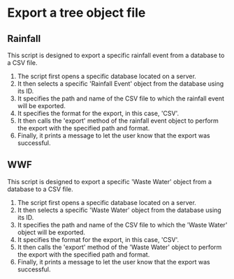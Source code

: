# Export a tree object file

## Rainfall

This script is designed to export a specific rainfall event from a database to a CSV file.

1. The script first opens a specific database located on a server.
2. It then selects a specific 'Rainfall Event' object from the database using its ID.
3. It specifies the path and name of the CSV file to which the rainfall event will be exported.
4. It specifies the format for the export, in this case, 'CSV'.
5. It then calls the 'export' method of the rainfall event object to perform the export with the specified path and format.
6. Finally, it prints a message to let the user know that the export was successful.

## WWF

This script is designed to export a specific 'Waste Water' object from a database to a CSV file.

1. The script first opens a specific database located on a server.
2. It then selects a specific 'Waste Water' object from the database using its ID.
3. It specifies the path and name of the CSV file to which the 'Waste Water' object will be exported.
4. It specifies the format for the export, in this case, 'CSV'.
5. It then calls the 'export' method of the 'Waste Water' object to perform the export with the specified path and format.
6. Finally, it prints a message to let the user know that the export was successful.